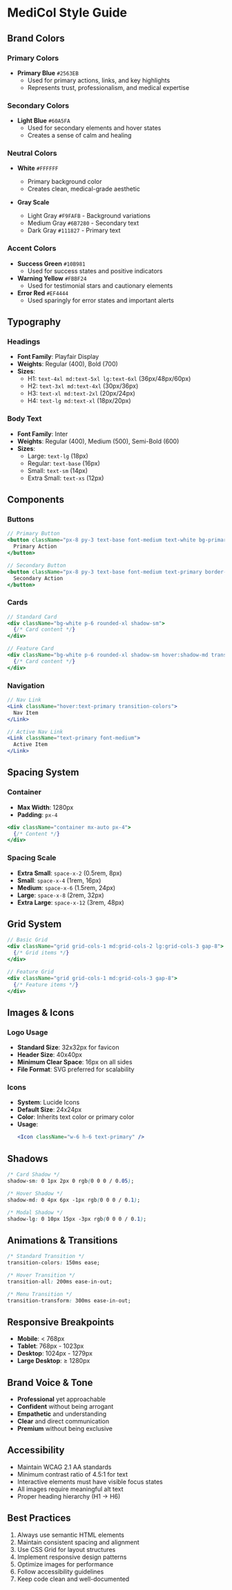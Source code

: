 # MediCol Style Guide

## Brand Colors

### Primary Colors
- **Primary Blue** `#2563EB`
  - Used for primary actions, links, and key highlights
  - Represents trust, professionalism, and medical expertise

### Secondary Colors
- **Light Blue** `#60A5FA`
  - Used for secondary elements and hover states
  - Creates a sense of calm and healing

### Neutral Colors
- **White** `#FFFFFF`
  - Primary background color
  - Creates clean, medical-grade aesthetic

- **Gray Scale**
  - Light Gray `#F9FAFB` - Background variations
  - Medium Gray `#6B7280` - Secondary text
  - Dark Gray `#111827` - Primary text

### Accent Colors
- **Success Green** `#10B981`
  - Used for success states and positive indicators
- **Warning Yellow** `#FBBF24`
  - Used for testimonial stars and cautionary elements
- **Error Red** `#EF4444`
  - Used sparingly for error states and important alerts

## Typography

### Headings
- **Font Family**: Playfair Display
- **Weights**: Regular (400), Bold (700)
- **Sizes**:
  - H1: `text-4xl md:text-5xl lg:text-6xl` (36px/48px/60px)
  - H2: `text-3xl md:text-4xl` (30px/36px)
  - H3: `text-xl md:text-2xl` (20px/24px)
  - H4: `text-lg md:text-xl` (18px/20px)

### Body Text
- **Font Family**: Inter
- **Weights**: Regular (400), Medium (500), Semi-Bold (600)
- **Sizes**:
  - Large: `text-lg` (18px)
  - Regular: `text-base` (16px)
  - Small: `text-sm` (14px)
  - Extra Small: `text-xs` (12px)

## Components

### Buttons
```jsx
// Primary Button
<button className="px-8 py-3 text-base font-medium text-white bg-primary hover:bg-primary/90 rounded-lg transition-colors">
  Primary Action
</button>

// Secondary Button
<button className="px-8 py-3 text-base font-medium text-primary border-2 border-primary hover:bg-primary/10 rounded-lg transition-colors">
  Secondary Action
</button>
```

### Cards
```jsx
// Standard Card
<div className="bg-white p-6 rounded-xl shadow-sm">
  {/* Card content */}
</div>

// Feature Card
<div className="bg-white p-6 rounded-xl shadow-sm hover:shadow-md transition-shadow">
  {/* Card content */}
</div>
```

### Navigation
```jsx
// Nav Link
<Link className="hover:text-primary transition-colors">
  Nav Item
</Link>

// Active Nav Link
<Link className="text-primary font-medium">
  Active Item
</Link>
```

## Spacing System

### Container
- **Max Width**: 1280px
- **Padding**: `px-4`
```jsx
<div className="container mx-auto px-4">
  {/* Content */}
</div>
```

### Spacing Scale
- **Extra Small**: `space-x-2` (0.5rem, 8px)
- **Small**: `space-x-4` (1rem, 16px)
- **Medium**: `space-x-6` (1.5rem, 24px)
- **Large**: `space-x-8` (2rem, 32px)
- **Extra Large**: `space-x-12` (3rem, 48px)

## Grid System
```jsx
// Basic Grid
<div className="grid grid-cols-1 md:grid-cols-2 lg:grid-cols-3 gap-8">
  {/* Grid items */}
</div>

// Feature Grid
<div className="grid grid-cols-1 md:grid-cols-3 gap-8">
  {/* Feature items */}
</div>
```

## Images & Icons

### Logo Usage
- **Standard Size**: 32x32px for favicon
- **Header Size**: 40x40px
- **Minimum Clear Space**: 16px on all sides
- **File Format**: SVG preferred for scalability

### Icons
- **System**: Lucide Icons
- **Default Size**: 24x24px
- **Color**: Inherits text color or primary color
- **Usage**: 
  ```jsx
  <Icon className="w-6 h-6 text-primary" />
  ```

## Shadows
```css
/* Card Shadow */
shadow-sm: 0 1px 2px 0 rgb(0 0 0 / 0.05);

/* Hover Shadow */
shadow-md: 0 4px 6px -1px rgb(0 0 0 / 0.1);

/* Modal Shadow */
shadow-lg: 0 10px 15px -3px rgb(0 0 0 / 0.1);
```

## Animations & Transitions
```css
/* Standard Transition */
transition-colors: 150ms ease;

/* Hover Transition */
transition-all: 200ms ease-in-out;

/* Menu Transition */
transition-transform: 300ms ease-in-out;
```

## Responsive Breakpoints
- **Mobile**: < 768px
- **Tablet**: 768px - 1023px
- **Desktop**: 1024px - 1279px
- **Large Desktop**: ≥ 1280px

## Brand Voice & Tone
- **Professional** yet approachable
- **Confident** without being arrogant
- **Empathetic** and understanding
- **Clear** and direct communication
- **Premium** without being exclusive

## Accessibility
- Maintain WCAG 2.1 AA standards
- Minimum contrast ratio of 4.5:1 for text
- Interactive elements must have visible focus states
- All images require meaningful alt text
- Proper heading hierarchy (H1 → H6)

## Best Practices
1. Always use semantic HTML elements
2. Maintain consistent spacing and alignment
3. Use CSS Grid for layout structures
4. Implement responsive design patterns
5. Optimize images for performance
6. Follow accessibility guidelines
7. Keep code clean and well-documented 